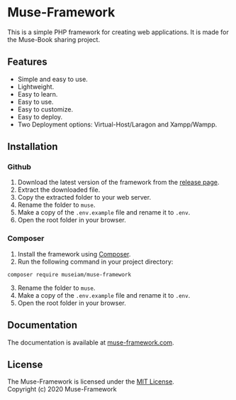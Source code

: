 # Muse-Framework

This is a simple PHP framework for creating web applications. It is made for the Muse-Book sharing project.

## Features

- Simple and easy to use.
- Lightweight.
- Easy to learn.
- Easy to use.
- Easy to customize.
- Easy to deploy.
- Two Deployment options: Virtual-Host/Laragon and Xampp/Wampp.

## Installation

### Github

1. Download the latest version of the framework from the [release page](https://github.com/museiam/muse-framework/releases).
2. Extract the downloaded file.
3. Copy the extracted folder to your web server.
4. Rename the folder to `muse`.
5. Make a copy of the `.env.example` file and rename it to `.env`.
6. Open the root folder in your browser.

### Composer

1. Install the framework using [Composer](https://getcomposer.org/).
2. Run the following command in your project directory:

```
composer require museiam/muse-framework
```

3. Rename the folder to `muse`.
4. Make a copy of the `.env.example` file and rename it to `.env`.
5. Open the root folder in your browser.

## Documentation

The documentation is available at [muse-framework.com](https://muse-framework.com).

## License

The Muse-Framework is licensed under the [MIT License](https://github.com/museiam/muse-framework/blob/master/LICENSE).  
Copyright (c) 2020 Muse-Framework